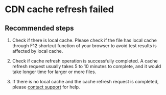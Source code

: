 <properties
    pageTitle="CDN cache refresh failed"
    description="CDN cache refresh failed"
    service="microsoft.cdn"
    resource="profiles"
    authors="huaiyizhu"
    displayOrder="2"
    selfHelpType="resource"
    supportTopicIds=""
    resourceTags=""
    productPesIds=""
    cloudEnvironments="Mooncake"
/>

# CDN cache refresh failed

## **Recommended steps**
1. Check if there is local cache. Please check if the file has local cache through F12 shortcut function of your browser to avoid test results is affected by local cache.

2. Check if cache refresh operation is successfully completed. A cache refresh request usually takes 5 to 10 minutes to complete, and it would take longer time for larger or more files.

3. If there is no local cache and the cache refresh request is completed, please [contact support](https://www.azure.cn/support/contact/) for help.